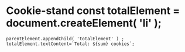 # Cookie-stand const totalElement = document.createElement( 'li' );
    parentElement.appendChild( 'totalElement' ) ;
    totalElement.textContent=`Total: ${sum} cookies`;